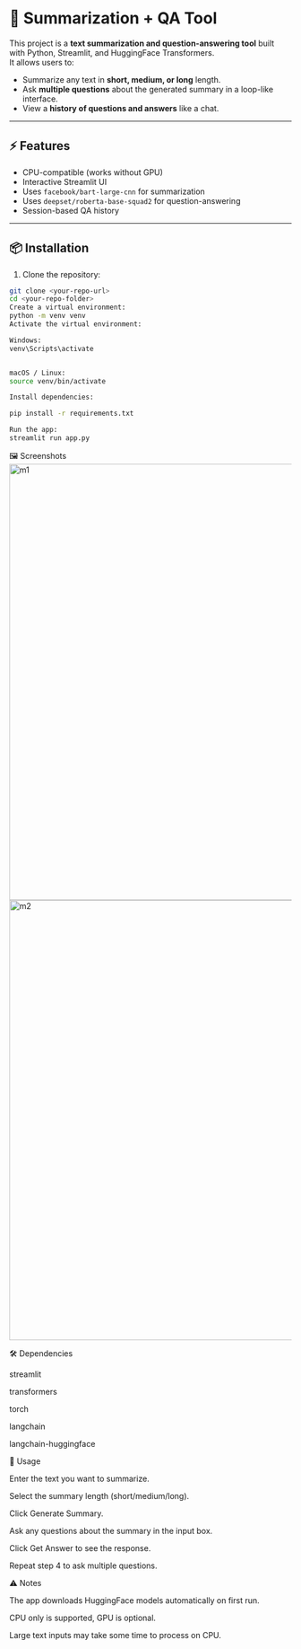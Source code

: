 # 📝 Summarization + QA Tool

This project is a **text summarization and question-answering tool** built with Python, Streamlit, and HuggingFace Transformers.  
It allows users to:  

- Summarize any text in **short, medium, or long** length.  
- Ask **multiple questions** about the generated summary in a loop-like interface.  
- View a **history of questions and answers** like a chat.

---

## ⚡ Features

- CPU-compatible (works without GPU)  
- Interactive Streamlit UI  
- Uses `facebook/bart-large-cnn` for summarization  
- Uses `deepset/roberta-base-squad2` for question-answering  
- Session-based QA history  

---

## 📦 Installation

1. Clone the repository:
```bash
git clone <your-repo-url>
cd <your-repo-folder>
Create a virtual environment:
python -m venv venv
Activate the virtual environment:

Windows:
venv\Scripts\activate


macOS / Linux:
source venv/bin/activate

Install dependencies:

pip install -r requirements.txt

Run the app:
streamlit run app.py
```
🖼️ Screenshots
<img width="1396" height="777" alt="m1" src="https://github.com/user-attachments/assets/c18ddaec-6e2d-4fa0-a4c8-4e9521a37c20" />
<img width="1398" height="784" alt="m2" src="https://github.com/user-attachments/assets/0c894093-1074-4858-9ce6-46b56ab3f861" />

🛠️ Dependencies

streamlit

transformers

torch

langchain

langchain-huggingface

📌 Usage

Enter the text you want to summarize.

Select the summary length (short/medium/long).

Click Generate Summary.

Ask any questions about the summary in the input box.

Click Get Answer to see the response.

Repeat step 4 to ask multiple questions.

⚠️ Notes

The app downloads HuggingFace models automatically on first run.

CPU only is supported, GPU is optional.

Large text inputs may take some time to process on CPU.
